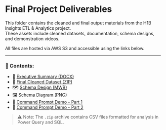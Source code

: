 # Final Project Deliverables

This folder contains the cleaned and final output materials from the H1B Insights ETL & Analytics project.  
These assets include cleaned datasets, documentation, schema designs, and demonstration videos.

All files are hosted via AWS S3 and accessible using the links below.

---

### 📂 Contents:

- 📄 [Executive Summary (DOCX)](https://h1b-insights-data.s3.us-east-2.amazonaws.com/Executive+Summary.docx)
- 🧾 [Final Cleaned Dataset (ZIP)](https://h1b-insights-data.s3.us-east-2.amazonaws.com/Final+Cleaned+Data.zip)  
- 🗺️ [Schema Design (MWB)](https://h1b-insights-data.s3.us-east-2.amazonaws.com/Schema.mwb)  
- 🖼️ [Schema Diagram (PNG)](https://h1b-insights-data.s3.us-east-2.amazonaws.com/Schema+Screenshot.png)
- 🎥 [Command Prompt Demo - Part 1](https://h1b-insights-data.s3.us-east-2.amazonaws.com/Command+Prompt+Video+1.mp4)
- 🎥 [Command Prompt Demo - Part 2](https://h1b-insights-data.s3.us-east-2.amazonaws.com/Command+Prompt+Video+2.mp4)

> ⚠️ Note: The `.zip` archive contains CSV files formatted for analysis in Power Query and SQL.

